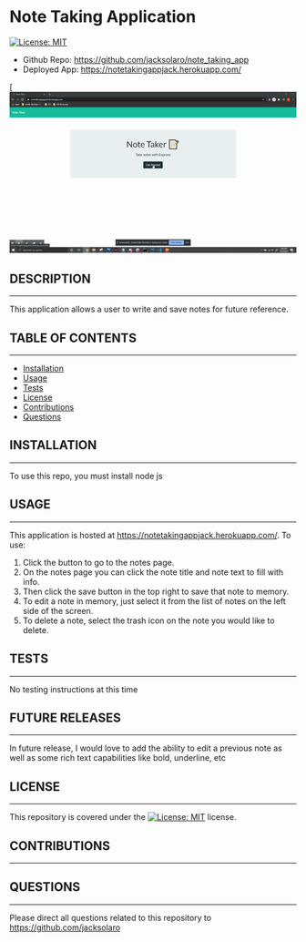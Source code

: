 # Note Taking Application

[![License: MIT](https://img.shields.io/badge/License-MIT-yellow.svg)](https://opensource.org/licenses/MIT)

- Github Repo: https://github.com/jacksolaro/note_taking_app
- Deployed App: https://notetakingappjack.herokuapp.com/

[![Demo](https://github.com/jacksolaro/note_taking_app/blob/main/app_demo.gif?raw=true)

## DESCRIPTION
---------------------
This application allows a user to write and save notes for future reference.

## TABLE OF CONTENTS
---------------------

* [Installation](#installation)
* [Usage](#usage)
* [Tests](#tests)
* [License](#license)
* [Contributions](#contributions)
* [Questions](#questions)


## INSTALLATION
------------
To use this repo, you must install node js

## USAGE
------------
This application is hosted at https://notetakingappjack.herokuapp.com/. To use:
1. Click the button to go to the notes page. 
2. On the notes page you can click the note title and note text to fill with info. 
3. Then click the save button in the top right to save that note to memory. 
4. To edit a note in memory, just select it from the list of notes on the left side of the screen. 
5. To delete a note, select the trash icon on the note you would like to delete.


## TESTS
------------
No testing instructions at this time

## FUTURE RELEASES
------------
In future release, I would love to add the ability to edit a previous note as well as some rich text capabilities like bold, underline, etc

## LICENSE
------------
This repository is covered under the [![License: MIT](https://img.shields.io/badge/License-MIT-yellow.svg)](https://opensource.org/licenses/MIT) license.

## CONTRIBUTIONS
------------



## QUESTIONS
------------
Please direct all questions related to this repository to https://github.com/jacksolaro